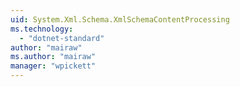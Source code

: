 ```yaml
---
uid: System.Xml.Schema.XmlSchemaContentProcessing
ms.technology: 
  - "dotnet-standard"
author: "mairaw"
ms.author: "mairaw"
manager: "wpickett"
---
```

